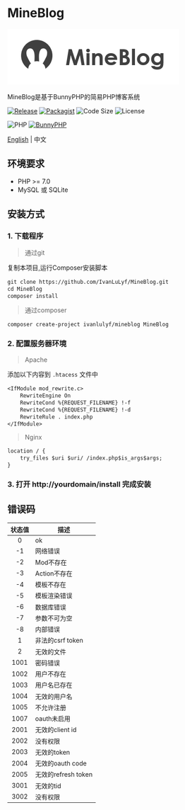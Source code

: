 # MineBlog

![MineBlog](static/img/mineblog.png?raw=true)

MineBlog是基于BunnyPHP的简易PHP博客系统

[![Release](https://img.shields.io/github/release/ivanlulyf/mineblog.svg?color=brightgreen&style=flat-square)](https://packagist.org/packages/ivanlulyf/mineblog)
[![Packagist](https://img.shields.io/packagist/dt/ivanlulyf/mineblog.svg?color=lightgreen&style=flat-square)](https://packagist.org/packages/ivanlulyf/mineblog)
![Code Size](https://img.shields.io/github/languages/code-size/ivanlulyf/mineblog.svg?color=orange&style=flat-square)
![License](https://img.shields.io/github/license/ivanlulyf/mineblog.svg?color=blue&style=flat-square)

![PHP](https://img.shields.io/badge/PHP->%3D7.0.0-777bb3.svg?style=flat-square&logo=php)
[![BunnyPHP](https://img.shields.io/packagist/v/ivanlulyf/bunnyphp.svg?color=pink&label=%F0%9F%90%B0BunnyPHP&style=flat-square)](https://github.com/IvanLuLyf/BunnyPHP)

[English](README.md) | 中文

## 环境要求

* PHP >= 7.0
* MySQL 或 SQLite

## 安装方式

### 1. 下载程序

> 通过git 

复制本项目,运行Composer安装脚本

```shell
git clone https://github.com/IvanLuLyf/MineBlog.git
cd MineBlog
composer install
```

> 通过composer

```shell
composer create-project ivanlulyf/mineblog MineBlog
```

### 2. 配置服务器环境
> Apache

添加以下内容到 ```.htacess``` 文件中

```
<IfModule mod_rewrite.c>
    RewriteEngine On
    RewriteCond %{REQUEST_FILENAME} !-f
    RewriteCond %{REQUEST_FILENAME} !-d
    RewriteRule . index.php
</IfModule>
```


> Nginx

```
location / {
    try_files $uri $uri/ /index.php$is_args$args;
}
```

### 3. 打开 http://yourdomain/install 完成安装

## 错误码

|状态值|描述|
|:---:|---|
|0|ok|
|-1|网络错误|
|-2|Mod不存在|
|-3|Action不存在|
|-4|模板不存在|
|-5|模板渲染错误|
|-6|数据库错误|
|-7|参数不可为空|
|-8|内部错误|
|1|非法的csrf token|
|2|无效的文件|
|1001|密码错误|
|1002|用户不存在|
|1003|用户名已存在|
|1004|无效的用户名|
|1005|不允许注册|
|1007|oauth未启用|
|2001|无效的client id|
|2002|没有权限|
|2003|无效的token|
|2004|无效的oauth code|
|2005|无效的refresh token|
|3001|无效的tid|
|3002|没有权限|